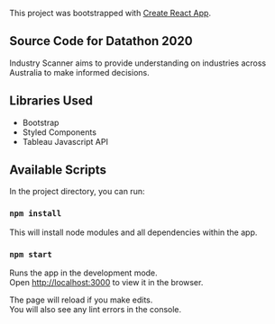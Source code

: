This project was bootstrapped with [Create React App](https://github.com/facebook/create-react-app).

## Source Code for Datathon 2020
Industry Scanner aims to provide understanding on industries across Australia to make informed decisions.

## Libraries Used
- Bootstrap
- Styled Components
- Tableau Javascript API

## Available Scripts

In the project directory, you can run:

### `npm install`
This will install node modules and all dependencies within the app.

### `npm start`

Runs the app in the development mode.<br />
Open [http://localhost:3000](http://localhost:3000) to view it in the browser.

The page will reload if you make edits.<br />
You will also see any lint errors in the console.

